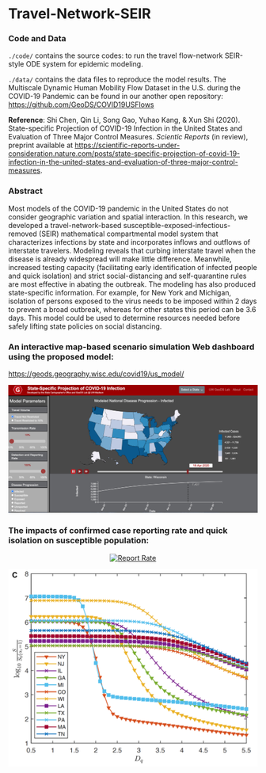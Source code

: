 # Travel-Network-SEIR

### Code and Data
`./code/` contains the source codes: to run the travel flow-network SEIR-style ODE system for epidemic modeling.

`./data/` contains the data files to reproduce the model results. The Multiscale Dynamic Human Mobility Flow Dataset in the U.S. during the COVID-19 Pandemic can be found in our another open repository: https://github.com/GeoDS/COVID19USFlows

**Reference**: Shi Chen, Qin Li, Song Gao, Yuhao Kang, & Xun Shi (2020). State-specific Projection of COVID-19 Infection in the United States and Evaluation of Three Major Control Measures. *Scientic Reports* (in review), preprint available at https://scientific-reports-under-consideration.nature.com/posts/state-specific-projection-of-covid-19-infection-in-the-united-states-and-evaluation-of-three-major-control-measures.

### Abstract 
Most models of the COVID-19 pandemic in the United States do not consider geographic variation and spatial interaction. In this research, we developed a travel-network-based susceptible-exposed-infectious-removed (SEIR)  mathematical compartmental model system  that characterizes infections by state and incorporates inflows and outflows of interstate travelers. Modeling reveals that curbing interstate travel when the disease is already widespread will make little difference. Meanwhile, increased testing capacity (facilitating early identification of infected people and quick isolation) and strict social-distancing and self-quarantine rules are most effective in abating the outbreak. The modeling has also produced state-specific information. For example, for New York and Michigan, isolation of persons exposed to the virus needs to be imposed within 2 days to prevent a broad outbreak, whereas for other states this period can be 3.6 days. This model could be used to determine resources needed before safely lifting state policies on social distancing.

### An interactive map-based scenario simulation Web dashboard using the proposed model:
https://geods.geography.wisc.edu/covid19/us_model/
<p align="center">
  <a href="https://geods.geography.wisc.edu/covid19/us_model/">
    <img src="images/web_simulation_dashboard.png" alt="Dashboard" >
  </a>
</p>

### The impacts of confirmed case reporting rate and quick isolation on susceptible population:
<p align="center">
  <a href="https://geods.geography.wisc.edu/covid19/us_model/">
    <img src="images/fig3_top15_sigma5_beta0_gamma05_new.png" alt="Report Rate" >
  </a>
</p>
<p align="center">
  <a href="https://geods.geography.wisc.edu/covid19/us_model/">
    <img src="images/fig3_S_top15_sigma10_beta0_gamma05_new.png" alt="Delay" >
  </a>
</p>

